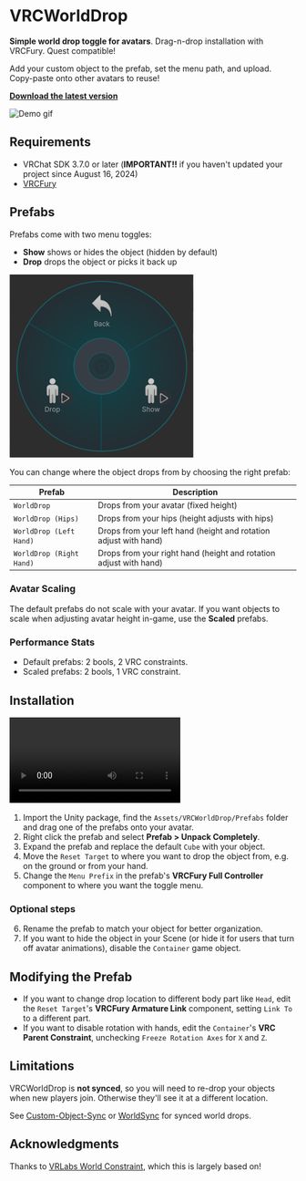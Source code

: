 # VRCWorldDrop

**Simple world drop toggle for avatars**. Drag-n-drop installation with VRCFury. Quest compatible!

Add your custom object to the prefab, set the menu path, and upload. Copy-paste onto other avatars to reuse!

[**Download the latest version**](https://github.com/gummidot/VRCWorldDrop/releases/tag/v1.0.0)

![Demo gif](Doc/VRCWorldDrop_Demo.gif)

## Requirements

- VRChat SDK 3.7.0 or later (**IMPORTANT!!** if you haven't updated your project since August 16, 2024)
- [VRCFury](https://vrcfury.com/)

## Prefabs

Prefabs come with two menu toggles:

- **Show** shows or hides the object (hidden by default)
- **Drop** drops the object or picks it back up

![Toggle menu](Doc/menu_toggle.png)

You can change where the object drops from by choosing the right prefab:

| Prefab                   | Description                                                       |
| ------------------------ | ----------------------------------------------------------------- |
| `WorldDrop`              | Drops from your avatar (fixed height)                             |
| `WorldDrop (Hips)`       | Drops from your hips (height adjusts with hips)                   |
| `WorldDrop (Left Hand)`  | Drops from your left hand (height and rotation adjust with hand)  |
| `WorldDrop (Right Hand)` | Drops from your right hand (height and rotation adjust with hand) |

### Avatar Scaling

The default prefabs do not scale with your avatar. If you want objects to scale when adjusting avatar height in-game, use the **Scaled** prefabs.

### Performance Stats

- Default prefabs: 2 bools, 2 VRC constraints.
- Scaled prefabs: 2 bools, 1 VRC constraint.

## Installation

<video src="https://github.com/user-attachments/assets/1e3bbb1e-d48d-4b4c-8b7a-936eb438f558"></video>

1. Import the Unity package, find the `Assets/VRCWorldDrop/Prefabs` folder and drag one of the prefabs onto your avatar.
2. Right click the prefab and select **Prefab > Unpack Completely**.
3. Expand the prefab and replace the default `Cube` with your object.
4. Move the `Reset Target` to where you want to drop the object from, e.g. on the ground or from your hand.
5. Change the `Menu Prefix` in the prefab's **VRCFury Full Controller** component to where you want the toggle menu.

### Optional steps

6. Rename the prefab to match your object for better organization.
7. If you want to hide the object in your Scene (or hide it for users that turn off avatar animations), disable the `Container` game object.

## Modifying the Prefab

- If you want to change drop location to different body part like `Head`, edit the `Reset Target`'s **VRCFury Armature Link** component, setting `Link To` to a different part.
- If you want to disable rotation with hands, edit the `Container`'s **VRC Parent Constraint**, unchecking `Freeze Rotation Axes` for `X` and `Z`.

## Limitations

VRCWorldDrop is **not synced**, so you will need to re-drop your objects when new players join. Otherwise they'll see it at a different location.

See [Custom-Object-Sync](https://github.com/VRLabs/Custom-Object-Sync) or [WorldSync](https://github.com/JuzoVR/WorldSync) for synced world drops.

## Acknowledgments

Thanks to [VRLabs World Constraint](https://github.com/VRLabs/World-Constraint), which this is largely based on!
